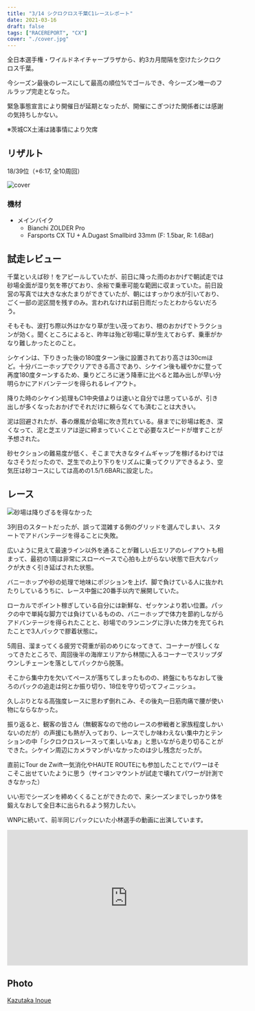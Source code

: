 ```yaml
---
title: "3/14 シクロクロス千葉C1レースレポート"
date: 2021-03-16
draft: false
tags: ["RACEREPORT", "CX"]
cover: "./cover.jpg"
---
```


全日本選手権・ワイルドネイチャープラザから、約3カ月間隔を空けたシクロクロス千葉。

今シーズン最後のレースにして最高の順位%でゴールでき、今シーズン唯一のフルラップ完走となった。

緊急事態宣言により開催日が延期となったが、開催にこぎつけた関係者には感謝の気持ちしかない。

※茨城CX土浦は諸事情により欠席

## リザルト

18/39位（+6:17, 全10周回）

![cover](./cover.jpg)

### 機材

- メインバイク
  - Bianchi ZOLDER Pro
  - Farsports CX TU + A.Dugast Smallbird 33mm (F: 1.5bar, R: 1.6Bar)

## 試走レビュー

千葉といえば砂！をアピールしていたが、前日に降った雨のおかげで朝試走では砂場全面が湿り気を帯びており、余裕で乗車可能な範囲に収まっていた。前日設営の写真では大きな水たまりができていたが、朝にはすっかり水が引いており、ごく一部の泥区間を残すのみ。言われなければ前日雨だったとわからないだろう。

そもそも、波打ち際以外はかなり草が生い茂っており、根のおかげでトラクションが効く。聞くところによると、昨年は殆ど砂場に草が生えておらず、乗車がかなり難しかったとのこと。

シケインは、下りきった後の180度ターン後に設置されており高さは30cmほど。十分バニーホップでクリアできる高さであり、シケイン後も緩やかに登って再度180度ターンするため、乗りどころに迷う降車に比べると踏み出しが早い分明らかにアドバンテージを得られるレイアウト。

降りた時のシケイン処理もC1中央値よりは速いと自分では思っているが、引き出しが多くなったおかげでそれだけに頼らなくても済むことは大きい。

泥は回避されたが、春の爆風が会場に吹き荒れている。昼までに砂場は乾き、深くなって、泥と芝エリアは逆に締まっていくことで必要なスピードが増すことが予想された。

砂セクションの難易度が低く、そこまで大きなタイムギャップを稼げるわけではなさそうだったので、芝生での上り下りをリズムに乗ってクリアできるよう、空気圧は砂コースにしては高めの1.5/1.6BARに設定した。

## レース

![砂場は降りざるを得なかった](./sand.jpg)

3列目のスタートだったが、誤って混雑する側のグリッドを選んでしまい、スタートでアドバンテージを得ることに失敗。

広いように見えて最速ライン以外を通ることが難しい丘エリアのレイアウトも相まって、最初の1周は非常にスローペースで心拍も上がらない状態で巨大なパックが大きく引き延ばされた状態。

バニーホップや砂の処理で地味にポジションを上げ、脚で負けている人に抜かれたりしているうちに、レース中盤に20番手以内で展開していた。

ローカルでポイント稼ぎしている自分には新鮮な、ゼッケンより若い位置。パックの中で単純な脚力では負けているものの、バニーホップで体力を節約しながらアドバンテージを得られたことと、砂場でのランニングに浮いた体力を充てられたことで3人パックで膠着状態に。

5周目、溜まってくる疲労で荷重が前のめりになってきて、コーナーが怪しくなってきたところで、周回後半の海岸エリアから林間に入るコーナーでスリップダウンしチェーンを落としてパックから脱落。

そこから集中力を欠いてペースが落ちてしまったものの、終盤にもちなおして後ろのパックの追走は何とか振り切り、18位を守り切ってフィニッシュ。

久しぶりとなる高強度レースに思わず倒れこみ、その後丸一日筋肉痛で腰が使い物にならなかった。

振り返ると、観客の皆さん（無観客なので他のレースの参戦者と家族程度しかいないのだが）の声援にも熱が入っており、レースでしか味わえない集中力とテンションの中「シクロクロスレースって楽しいなぁ」と思いながら走り切ることができた。シケイン周辺にカメラマンがいなかったのは少し残念だったが。

直前にTour de Zwift一気消化やHAUTE ROUTEにも参加したことでパワーはそこそこ出せていたように思う（サイコンマウントが試走で壊れてパワーが計測できなかった）

いい形でシーズンを締めくくることができたので、来シーズンまでしっかり体を鍛えなおして全日本に出られるよう努力したい。

WNPに続いて、前半同じパックにいた小林選手の動画に出演しています。

<iframe width="560" height="315" src="https://www.youtube.com/embed/5fbZy_f3ye8" title="YouTube video player" frameborder="0" allow="accelerometer; autoplay; clipboard-write; encrypted-media; gyroscope; picture-in-picture" allowfullscreen></iframe>

## Photo

[Kazutaka Inoue](https://www.facebook.com/kazutaka.inoue.5)
